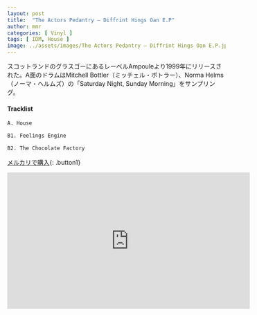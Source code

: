 ```yaml
---
layout: post
title:  "The Actors Pedantry – Diffrint Hings Oan E.P"
author: mmr
categories: [ Vinyl ]
tags: [ IDM, House ]
image: ../assets/images/The Actors Pedantry – Diffrint Hings Oan E.P.jpg
---
```


スコットランドのグラスゴーにあるレーベルAmpouleより1999年にリリースされた。A面のドラムはMitchell Bottler（ミッチェル・ボトラー）、Norma Helms（ノーマ・ヘルムズ）の「Saturday Night, Sunday Morning」をサンプリング。

#### Tracklist
```md
A. House

B1. Feelings Engine

B2. The Chocolate Factory
```

[メルカリで購入](https://jp.mercari.com/item/m43840042608?afid=6142608987){: .button1}

<iframe width="560" height="315" src="https://www.youtube.com/embed/CVcOGMTlkmI?si=oU9R_8NA5vA287vT" title="YouTube video player" frameborder="0" allow="accelerometer; autoplay; clipboard-write; encrypted-media; gyroscope; picture-in-picture; web-share" referrerpolicy="strict-origin-when-cross-origin" allowfullscreen></iframe>